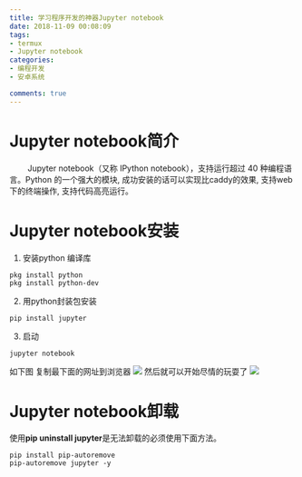 ```yaml
---
title: 学习程序开发的神器Jupyter notebook 
date: 2018-11-09 00:08:09
tags: 
- termux  
- Jupyter notebook
categories: 
- 编程开发
- 安卓系统

comments: true
---
```

Jupyter notebook简介
====
&emsp;&emsp; Jupyter notebook（又称 IPython notebook），支持运行超过 40 种编程语言。Python 的一个强大的模块, 成功安装的话可以实现比caddy的效果, 支持web下的终端操作, 支持代码高亮运行。
<escape><!-- more --></escape>
# Jupyter notebook安装
1. 安装python 编译库
```
pkg install python
pkg install python-dev
```
2. 用python封装包安装
```
pip install jupyter
```
3. 启动
```
jupyter notebook
```
如下图
复制最下面的网址到浏览器
![](1.jpg)
然后就可以开始尽情的玩耍了
![](2.jpg)
# Jupyter notebook卸载
使用**pip uninstall jupyter**是无法卸载的必须使用下面方法。
```
pip install pip-autoremove
pip-autoremove jupyter -y
```